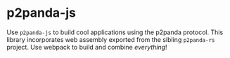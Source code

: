 # p2panda-js

Use `p2panda-js` to build cool applications using the p2panda protocol. This 
library incorporates web assembly exported from the sibling `p2panda-rs` project.
Use webpack to build and combine *everything*!
